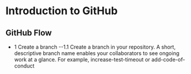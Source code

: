 # Introduction to GitHub 

## GitHub Flow
- 1 Create a branch
--1.1 Create a branch in your repository. A short, descriptive branch name enables your collaborators to see ongoing work at a glance. For example, increase-test-timeout or add-code-of-conduct
